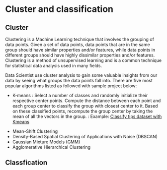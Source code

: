 # Cluster and classification

## Cluster
Clustering is a Machine Learning technique that involves the grouping of data points. Given a set of data points, data points that are in the same group should have similar properties and/or features, while data points in different groups should have highly dissimilar properties and/or features. Clustering is a method of unsupervised learning and is a common technique for statistical data analysis used in many fields.

Data Scientist use cluster analysis to gain some valuable insights from our data by seeing what groups the data points fall into. There are five most popular algorithms listed as followed with sample project below:

* K-means
:  Select a number of classes and randomly initialize their respective center points. Compute the distance between each point and each group center to classify the group with closest center to it. Based on these classified points, recompute the group center by taking the mean of all the vectors in the group. 
:  Example: [Classify tips dataset with Kmeans][1] 

[1]: https://github.com/LunaYogada/452_machine_learning/blob/master/cluster%20and%20classfication/Classify%20tips%20dataset%20with%20Kmeans.ipynb




* Mean-Shift Clustering
* Density-Based Spatial Clustering of Applications with Noise (DBSCAN)
* Gaussian Mixture Models (GMM)
* Agglomerative Hierarchical Clustering

## Classfication
